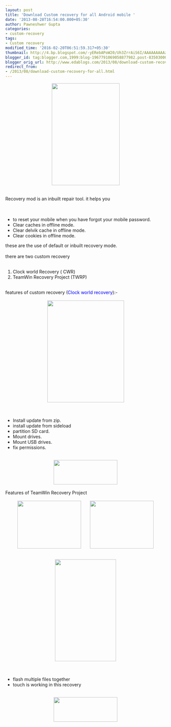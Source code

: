 ```yaml
---
layout: post
title: 'Download Custom recovery for all Android mobile '
date: '2013-08-28T16:54:00.000+05:30'
author: Pawneshwer Gupta
categories:
- custom-recovery
tags:
- Custom recovery
modified_time: '2016-02-20T06:51:59.317+05:30'
thumbnail: http://4.bp.blogspot.com/-yERebAPoW20/Uh3ZrrAiS6I/AAAAAAAAAzc/9RKkfBT8WwY/s72-c/RecoveryLogo.png
blogger_id: tag:blogger.com,1999:blog-1967791069058877982.post-8350300002726367148
blogger_orig_url: http://www.edablogs.com/2013/08/download-custom-recovery-for-all.html
redirect_from:
- /2013/08/download-custom-recovery-for-all.html
---
```


<div dir="ltr" style="text-align: left;" trbidi="on"><div class="separator" style="clear: both; text-align: center;"><a href="http://4.bp.blogspot.com/-yERebAPoW20/Uh3ZrrAiS6I/AAAAAAAAAzc/9RKkfBT8WwY/s1600/RecoveryLogo.png" imageanchor="1" style="margin-left: 1em; margin-right: 1em;"><img border="0" height="320" src="http://4.bp.blogspot.com/-yERebAPoW20/Uh3ZrrAiS6I/AAAAAAAAAzc/9RKkfBT8WwY/s320/RecoveryLogo.png" width="213" /></a></div><div class="separator" style="clear: both; text-align: center;"><br /></div><div class="separator" style="clear: both; text-align: left;"><br /></div>Recovery mod is an inbuilt repair tool. it helps you<br /><br /><br /><ul style="text-align: left;"><li>to reset your mobile when you have forgot your mobile password.</li><li>Clear caches in offline mode.</li><li>Clear delvik cache in offline mode.</li><li>Clear cookies in offline mode.</li></ul><div>these are the use of default or inbuilt recovery mode.&nbsp;</div><div><br /></div><div>there are two custom recovery</div><div><br /></div><div><ol style="text-align: left;"><li>Clock world Recovery ( CWR)</li><li>TeamWin Recovery Project (TWRP)</li></ol></div><div><br /></div><div>features of custom recovery (<span style="color: blue;">Clock world recovery</span>):-</div><div><br /></div><div class="separator" style="clear: both; text-align: center;"><a href="http://1.bp.blogspot.com/-KBx1YeoOFJg/Uh3czPzLpoI/AAAAAAAAAzo/jZekptKkWMM/s1600/CWM11.jpg" imageanchor="1" style="margin-left: 1em; margin-right: 1em;"><img border="0" height="320" src="http://1.bp.blogspot.com/-KBx1YeoOFJg/Uh3czPzLpoI/AAAAAAAAAzo/jZekptKkWMM/s320/CWM11.jpg" width="241" /></a></div><div><br /></div><div><br /></div><div><ul style="text-align: left;"><li>Install update from zip.</li><li>install update from sideload</li><li>partition SD card.</li><li>Mount drives.</li><li>Mount USB drives.</li><li>fix permissions.</li></ul><div><br /></div><div><div class="separator" style="clear: both; text-align: center;"><a href="http://forum.xda-developers.com/showthread.php?t=1465599" imageanchor="1" style="margin-left: 1em; margin-right: 1em;" target="_blank"><img border="0" height="77" src="http://3.bp.blogspot.com/-aTA1RwFpPi4/UhENCo4o5II/AAAAAAAAAeE/TbU845fokRs/s200/big-download-button.png" width="200" /></a></div><div class="separator" style="clear: both; text-align: center;"><br /></div><div>Features of TeamWin Recovery Project&nbsp;</div><div><br /></div><div class="separator" style="clear: both; text-align: center;"><a href="http://3.bp.blogspot.com/-3TPD0npFHVQ/Uh3dMZASbpI/AAAAAAAAAzw/HQ_vr_v0K40/s1600/eIDZ.png" imageanchor="1" style="margin-left: 1em; margin-right: 1em;"><img border="0" height="150" src="http://3.bp.blogspot.com/-3TPD0npFHVQ/Uh3dMZASbpI/AAAAAAAAAzw/HQ_vr_v0K40/s200/eIDZ.png" width="200" /></a><a href="http://2.bp.blogspot.com/-dsIbpoX8V9s/Uh3dNfOvvgI/AAAAAAAAAz8/vvEdvw07D9Q/s1600/fYob.png" imageanchor="1" style="margin-left: 1em; margin-right: 1em;"><img border="0" height="150" src="http://2.bp.blogspot.com/-dsIbpoX8V9s/Uh3dNfOvvgI/AAAAAAAAAz8/vvEdvw07D9Q/s200/fYob.png" width="200" /></a></div><br /><br /><div class="separator" style="clear: both; text-align: center;"><a href="http://3.bp.blogspot.com/--7KE0d-mfxU/Uh3dNCZtfHI/AAAAAAAAAz4/Tygds7Vc2Z8/s1600/WujW.png" imageanchor="1" style="margin-left: 1em; margin-right: 1em;"><img border="0" height="320" src="http://3.bp.blogspot.com/--7KE0d-mfxU/Uh3dNCZtfHI/AAAAAAAAAz4/Tygds7Vc2Z8/s320/WujW.png" width="192" /></a></div><div><br /></div><div><br /></div><div><ul style="text-align: left;"><li>flash multiple files together</li><li>touch is working in this recovery</li></ul></div><div><br /></div></div><div><div class="separator" style="clear: both; text-align: center;"><a href="https://adf.ly/Yx2ei" imageanchor="1" style="margin-left: 1em; margin-right: 1em;" target="_blank"><img border="0" height="77" src="http://3.bp.blogspot.com/-aTA1RwFpPi4/UhENCo4o5II/AAAAAAAAAeE/TbU845fokRs/s200/big-download-button.png" width="200" /></a></div></div></div></div>